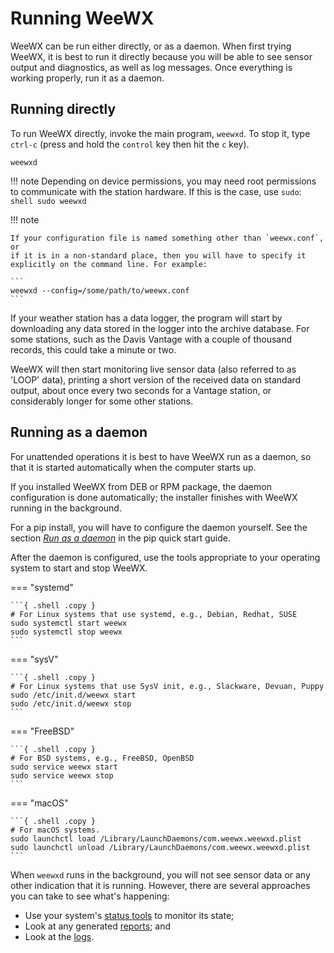 # Running WeeWX

WeeWX can be run either directly, or as a daemon. When first trying WeeWX, it
is best to run it directly because you will be able to see sensor output and
diagnostics, as well as log messages. Once everything is working properly, run
it as a daemon.

## Running directly

To run WeeWX directly, invoke the main program, `weewxd`.  To stop it, type
`ctrl-c` (press and hold the `control` key then hit the `c` key).

```shell
weewxd
```

!!! note
    Depending on device permissions, you may need root permissions to
    communicate with the station hardware.  If this is the case, use `sudo`:
    ```shell
    sudo weewxd
    ```

!!! note
    
    If your configuration file is named something other than `weewx.conf`, or
    if it is in a non-standard place, then you will have to specify it
    explicitly on the command line. For example:

    ```
    weewxd --config=/some/path/to/weewx.conf
    ```

If your weather station has a data logger, the program will start by
downloading any data stored in the logger into the archive database. For some
stations, such as the Davis Vantage with a couple of thousand records, this
could take a minute or two.

WeeWX will then start monitoring live sensor data (also referred to as 'LOOP'
data), printing a short version of the received data on standard output, about
once every two seconds for a Vantage station, or considerably longer for some
other stations.


## Running as a daemon

For unattended operations it is best to have WeeWX run as a daemon, so that
it is started automatically when the computer starts up.

If you installed WeeWX from DEB or RPM package, the daemon configuration is
done automatically; the installer finishes with WeeWX running in the
background.

For a pip install, you will have to configure the daemon yourself. See the
section [_Run as a daemon_](../quickstarts/pip.md#run-as-a-daemon) in the pip
quick start guide.

After the daemon is configured, use the tools appropriate to your operating
system to start and stop WeeWX.

=== "systemd"

    ```{ .shell .copy }
    # For Linux systems that use systemd, e.g., Debian, Redhat, SUSE
    sudo systemctl start weewx
    sudo systemctl stop weewx
    ```

=== "sysV"

    ```{ .shell .copy }
    # For Linux systems that use SysV init, e.g., Slackware, Devuan, Puppy
    sudo /etc/init.d/weewx start
    sudo /etc/init.d/weewx stop
    ```

=== "FreeBSD"

    ```{ .shell .copy }
    # For BSD systems, e.g., FreeBSD, OpenBSD
    sudo service weewx start
    sudo service weewx stop
    ```

=== "macOS"

    ```{ .shell .copy }
    # For macOS systems.
    sudo launchctl load /Library/LaunchDaemons/com.weewx.weewxd.plist
    sudo launchctl unload /Library/LaunchDaemons/com.weewx.weewxd.plist
    ```

When `weewxd` runs in the background, you will not see sensor data or any other
indication that it is running.  However, there are several approaches you can
take to see what's happening:

- Use your system's [status tools](monitoring.md#status) to monitor its state;
- Look at any generated [reports](monitoring.md#reports); and
- Look at the [logs](monitoring.md#log-messages).
